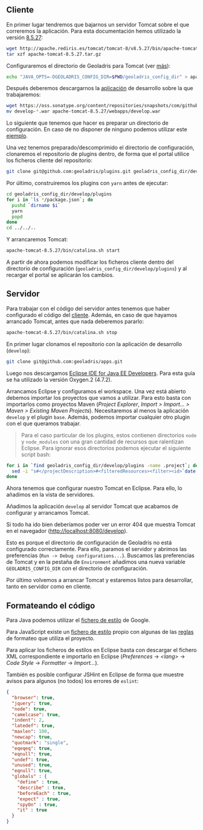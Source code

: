 ## Cliente

En primer lugar tendremos que bajarnos un servidor Tomcat sobre el que correremos la aplicación. Para esta documentación hemos utilizado la versión [8.5.27](https://tomcat.apache.org/download-80.cgi):

```bash
wget http://apache.rediris.es/tomcat/tomcat-8/v8.5.27/bin/apache-tomcat-8.5.27.tar.gz
tar xzf apache-tomcat-8.5.27.tar.gz
```

Configuraremos el directorio de Geoladris para Tomcat (ver [más](../user/config#directorio-de-configuracion)):

```bash
echo "JAVA_OPTS=-DGEOLADRIS_CONFIG_DIR=$PWD/geoladris_config_dir" > apache-tomcat-8.5.27/bin/setenv.sh
```


Después deberemos descargarnos la [aplicación](https://oss.sonatype.org/content/repositories/snapshots/com/github/geoladris/apps/develop/7.0.0-SNAPSHOT/develop-7.0.0-20180212.113905-2.war) de desarrollo sobre la que trabajaremos:

```bash
wget https://oss.sonatype.org/content/repositories/snapshots/com/github/geoladris/apps/develop/7.0.0-SNAPSHOT/develop-7.0.0-20180212.113905-2.war
mv develop-*.war apache-tomcat-8.5.27/webapps/develop.war
```

Lo siguiente que tenemos que hacer es preparar un directorio de configuración. En caso de no disponer de ninguno podemos utilizar este [ejemplo](config_dir.zip).

Una vez tenemos preparado/descomprimido el directorio de configuración, clonaremos el repositorio de plugins dentro, de forma que el portal utilice los ficheros cliente del repositorio:

```bash
git clone git@github.com:geoladris/plugins.git geoladris_config_dir/develop/plugins
```

Por último, construiremos los plugins con `yarn` antes de ejecutar:

```bash
cd geoladris_config_dir/develop/plugins
for i in `ls */package.json`; do
  pushd `dirname $i`
  yarn
  popd
done
cd ../../..
```

Y arrancaremos Tomcat:

```bash
apache-tomcat-8.5.27/bin/catalina.sh start
```

A partir de ahora podemos modificar los ficheros cliente dentro del directorio de configuración (`geoladris_config_dir/develop/plugins`) y al recargar el portal se aplicarán los cambios.

## Servidor

Para trabajar con el código del servidor antes tenemos que haber configurado el código del [cliente](#cliente). Además, en caso de que hayamos arrancado Tomcat, antes que nada deberemos pararlo:

```bash
apache-tomcat-8.5.27/bin/catalina.sh stop
```

En primer lugar clonamos el repositorio con la aplicación de desarrollo (`develop`):

```bash
git clone git@github.com:geoladris/apps.git
```

Luego nos descargamos [Eclipse IDE for Java EE Developers](https://www.eclipse.org/downloads/eclipse-packages/). Para esta guía se ha utilizado la versión Oxygen.2 (4.7.2).

Arrancamos Eclipse y configuramos el workspace. Una vez está abierto debemos importar los proyectos que vamos a utilizar. Para esto  basta con importarlos como proyectos Maven (*Project Explorer*, *Import > Import... > Maven > Existing Maven Projects*). Necesitaremos al menos la aplicación `develop` y el plugin `base`. Además, podemos importar cualquier otro plugin con el que queramos trabajar.

> Para el caso particular de los plugins, estos contienen directorios `node` y `node_modules` con una gran cantidad de recursos que ralentizan Eclipse. Para ignorar esos directorios podemos ejecutar el siguiente script bash:

```bash
for i in `find geoladris_config_dir/develop/plugins -name .project`; do
  sed -i "s#</projectDescription>#<filteredResources><filter><id>`date +%s0000`</id><name></name><type>10</type><matcher><id>org.eclipse.ui.ide.multiFilter</id><arguments>1.0-name-matches-false-false-node*</arguments></matcher></filter></filteredResources></projectDescription>#g" $i;
done
```

Ahora tenemos que configurar nuestro Tomcat en Eclipse. Para ello, lo añadimos en la vista de servidores.

Añadimos la aplicación `develop` al servidor Tomcat que acabamos de configurar y arrancamos Tomcat.

Si todo ha ido bien deberíamos poder ver un error 404 que muestra Tomcat en el navegador ([http://localhost:8080/develop](http://localhost:8080/develop)).

Esto es porque el directorio de configuración de Geoladris no está configurado correctamente. Para ello, paramos el servidor y abrimos las preferencias (`Run -> Debug configurations...`). Buscamos las preferencias de Tomcat y en la pestaña de `Environment` añadimos una nueva variable `GEOLADRIS_CONFIG_DIR` con el directorio de configuración.

Por último volvemos a arrancar Tomcat y estaremos listos para desarrollar, tanto en servidor como en cliente.

## Formateando el código

Para Java podemos utilizar el [fichero de estilo](https://google.github.io/styleguide/eclipse-java-google-style.xml) de Google.

Para JavaScript existe un [fichero de estilo](geoladris-style-js.xml) propio con algunas de las [reglas](contribute.md#formateo-del-codigo) de formateo que utiliza el proyecto.

Para aplicar los ficheros de estilos en Eclipse basta con descargar el fichero XML correspondiente e importarlo en Eclipse (_Preferences_ -> _&lt;lang&gt;_ -> _Code Style_ -> _Formatter_ -> _Import..._).

También es posible configurar JSHint en Eclipse de forma que muestre avisos para algunos (no todos) los errores de `eslint`:

```json
{
  "browser": true,
  "jquery": true,
  "node": true,
  "camelcase": true,
  "indent": 2,
  "latedef": true,
  "maxlen": 100,
  "newcap": true,
  "quotmark": "single",
  "eqeqeq": true,
  "eqnull": true,
  "undef": true,
  "unused": true,
  "eqnull": true,
  "globals" : {
    "define" : true,
    "describe" : true,
    "beforeEach" : true,
    "expect" : true,
    "spyOn" : true,
    "it" : true
  }
}
```
